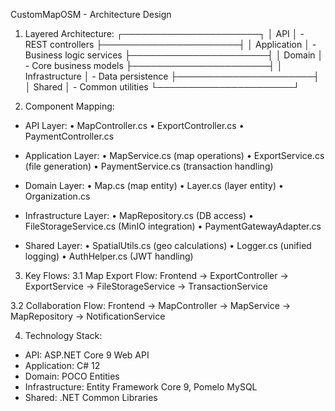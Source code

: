 CustomMapOSM - Architecture Design

1. Layered Architecture:
┌──────────────────────┐
│         API          │  - REST controllers
├──────────────────────┤
│    Application       │  - Business logic services
├──────────────────────┤
│      Domain          │  - Core business models
├──────────────────────┤
│   Infrastructure     │  - Data persistence
├──────────────────────┤
│       Shared         │  - Common utilities
└──────────────────────┘

2. Component Mapping:
- API Layer: 
  • MapController.cs
  • ExportController.cs
  • PaymentController.cs
  
- Application Layer:
  • MapService.cs (map operations)
  • ExportService.cs (file generation)
  • PaymentService.cs (transaction handling)
  
- Domain Layer:
  • Map.cs (map entity)
  • Layer.cs (layer entity)
  • Organization.cs
  
- Infrastructure Layer:
  • MapRepository.cs (DB access)
  • FileStorageService.cs (MinIO integration)
  • PaymentGatewayAdapter.cs
  
- Shared Layer:
  • SpatialUtils.cs (geo calculations)
  • Logger.cs (unified logging)
  • AuthHelper.cs (JWT handling)

3. Key Flows:
3.1 Map Export Flow:
Frontend → ExportController → ExportService → 
FileStorageService → TransactionService

3.2 Collaboration Flow:
Frontend → MapController → MapService → 
MapRepository → NotificationService

4. Technology Stack:
- API: ASP.NET Core 9 Web API
- Application: C# 12
- Domain: POCO Entities
- Infrastructure: Entity Framework Core 9, Pomelo MySQL
- Shared: .NET Common Libraries